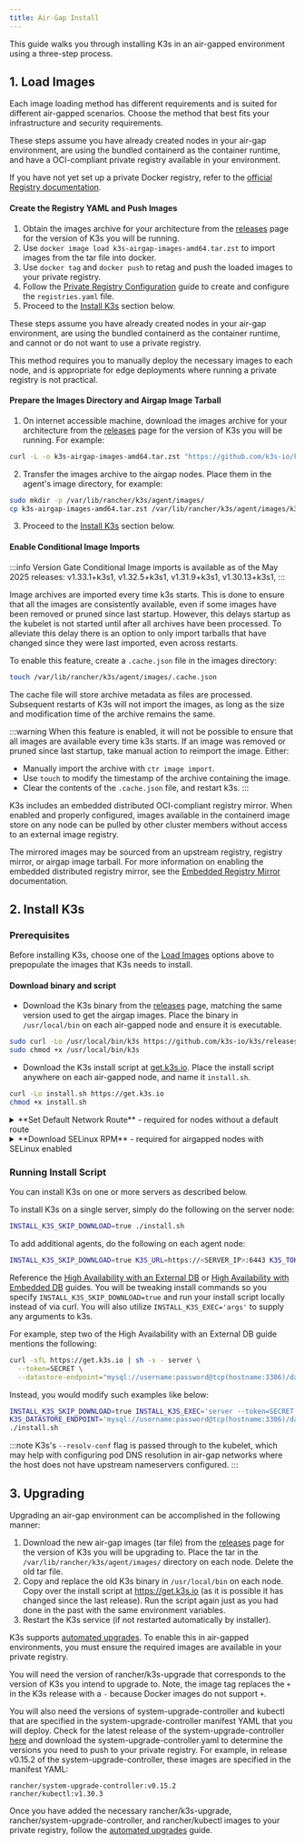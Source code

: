 ```yaml
---
title: Air-Gap Install
---
```


This guide walks you through installing K3s in an air-gapped environment using a three-step process.

## 1. Load Images

Each image loading method has different requirements and is suited for different air-gapped scenarios. Choose the method that best fits your infrastructure and security requirements.

<Tabs queryString="airgap-load-images">
<TabItem value="Private Registry Method">

These steps assume you have already created nodes in your air-gap environment,
are using the bundled containerd as the container runtime,
and have a OCI-compliant private registry available in your environment.

If you have not yet set up a private Docker registry, refer to the [official Registry documentation](https://distribution.github.io/distribution/about/deploying/#run-an-externally-accessible-registry).

#### Create the Registry YAML and Push Images

1. Obtain the images archive for your architecture from the [releases](https://github.com/k3s-io/k3s/releases) page for the version of K3s you will be running.
2. Use `docker image load k3s-airgap-images-amd64.tar.zst` to import images from the tar file into docker.
3. Use `docker tag` and `docker push` to retag and push the loaded images to your private registry.
4. Follow the [Private Registry Configuration](private-registry.md) guide to create and configure the `registries.yaml` file.
5. Proceed to the [Install K3s](#2-install-k3s) section below.

</TabItem>
<TabItem value="Manually Deploy Images">

These steps assume you have already created nodes in your air-gap environment,
are using the bundled containerd as the container runtime,
and cannot or do not want to use a private registry.

This method requires you to manually deploy the necessary images to each node, and is appropriate for edge deployments where running a private registry is not practical.

#### Prepare the Images Directory and Airgap Image Tarball

1. On internet accessible machine, download the images archive for your architecture from the [releases](https://github.com/k3s-io/k3s/releases) page for the version of K3s you will be running. For example:
  ```bash
  curl -L -o k3s-airgap-images-amd64.tar.zst "https://github.com/k3s-io/k3s/releases/download/v1.33.1%2Bk3s1/k3s-airgap-images-amd64.tar.zst"
  ```
2. Transfer the images archive to the airgap nodes. Place them in the agent's image directory, for example:
  ```bash
  sudo mkdir -p /var/lib/rancher/k3s/agent/images/
  cp k3s-airgap-images-amd64.tar.zst /var/lib/rancher/k3s/agent/images/k3s-airgap-images-amd64.tar.zst
  ```
3. Proceed to the [Install K3s](#2-install-k3s) section below.

#### Enable Conditional Image Imports

:::info Version Gate
Conditional Image imports is available as of the May 2025 releases:
v1.33.1+k3s1, v1.32.5+k3s1, v1.31.9+k3s1, v1.30.13+k3s1,
:::

Image archives are imported every time k3s starts. This is done to ensure that all the images are consistently available, even if some images have been removed or pruned since last startup. However, this delays startup as the kubelet is not started until after all archives have been processed. To alleviate this delay there is an option to only import tarballs that have changed since they were last imported, even across restarts.

To enable this feature, create a `.cache.json` file in the images directory:
```bash
touch /var/lib/rancher/k3s/agent/images/.cache.json
```
The cache file will store archive metadata as files are processed. Subsequent restarts of K3s will not import the images, as long as the size and modification time of the archive remains the same.

:::warning
When this feature is enabled, it will not be possible to ensure that all images are available every time k3s starts. If an image was removed or pruned since last startup, take manual action to reimport the image. Either:
* Manually import the archive with `ctr image import`.
* Use `touch` to modify the timestamp of the archive containing the image.
* Clear the contents of the `.cache.json` file, and restart k3s.
:::


</TabItem>
<TabItem value="Embedded Registry Mirror">

K3s includes an embedded distributed OCI-compliant registry mirror.
When enabled and properly configured, images available in the containerd image store on any node
can be pulled by other cluster members without access to an external image registry.

The mirrored images may be sourced from an upstream registry, registry mirror, or airgap image tarball.
For more information on enabling the embedded distributed registry mirror, see the [Embedded Registry Mirror](./registry-mirror.md) documentation.

</TabItem>
</Tabs>

## 2. Install K3s

### Prerequisites

Before installing K3s, choose one of the [Load Images](#1-load-images) options above to prepopulate the images that K3s needs to install.

#### Download binary and script
- Download the K3s binary from the [releases](https://github.com/k3s-io/k3s/releases) page, matching the same version used to get the airgap images. Place the binary in `/usr/local/bin` on each air-gapped node and ensure it is executable.
```bash
sudo curl -Lo /usr/local/bin/k3s https://github.com/k3s-io/k3s/releases/download/v1.33.3%2Bk3s1/k3s
sudo chmod +x /usr/local/bin/k3s
```

- Download the K3s install script at [get.k3s.io](https://get.k3s.io). Place the install script anywhere on each air-gapped node, and name it `install.sh`.
```bash
curl -Lo install.sh https://get.k3s.io
chmod +x install.sh
```


<details>
<summary>**Set Default Network Route** - required for nodes without a default route</summary>

If your nodes do not have an interface with a default route, a default route must be configured; even a black-hole route via a dummy interface will suffice. K3s requires a default route in order to auto-detect the node's primary IP, and for kube-proxy ClusterIP routing to function properly. To add a dummy route, do the following:
```bash
ip link add dummy0 type dummy
ip link set dummy0 up
ip addr add 203.0.113.254/31 dev dummy0
ip route add default via 203.0.113.255 dev dummy0 metric 1000
```
</details>

<details>
<summary>**Download SELinux RPM** - required for airgapped nodes with SELinux enabled</summary>

If running on an air-gapped node with SELinux enabled, you must manually install the k3s-selinux RPM before installing K3s. This RPM includes the necessary SELinux policies for K3s to run properly. The latest version of the RPM can be found [here](https://github.com/k3s-io/k3s-selinux/releases/latest). For example, on CentOS 8:

```bash
# On internet accessible machine:
curl -LO https://github.com/k3s-io/k3s-selinux/releases/download/v1.6.stable.1/k3s-selinux-1.6-1.el8.noarch.rpm

# Transfer RPM to air-gapped machine
sudo yum install ./k3s-selinux-1.6-1.el8.noarch.rpm
```
The k3s-selinux RPM installation requires the following dependencies to be available in the OS:  
    * container-selinux
    * policycoreutils
    * selinux-policy

See the [SELinux](../advanced.md#selinux-support) section for more information.

</details>


### Running Install Script

You can install K3s on one or more servers as described below.

<Tabs queryString="airgap-install">
<TabItem value="Single Server Configuration" default>

To install K3s on a single server, simply do the following on the server node:

```bash
INSTALL_K3S_SKIP_DOWNLOAD=true ./install.sh
```

To add additional agents, do the following on each agent node: 

```bash
INSTALL_K3S_SKIP_DOWNLOAD=true K3S_URL=https://<SERVER_IP>:6443 K3S_TOKEN=<YOUR_TOKEN> ./install.sh
```

</TabItem>
<TabItem value="High Availability Configuration" default>

Reference the [High Availability with an External DB](../datastore/ha.md) or [High Availability with Embedded DB](../datastore/ha-embedded.md) guides. You will be tweaking install commands so you specify `INSTALL_K3S_SKIP_DOWNLOAD=true` and run your install script locally instead of via curl. You will also utilize `INSTALL_K3S_EXEC='args'` to supply any arguments to k3s.

For example, step two of the High Availability with an External DB guide mentions the following:

```bash
curl -sfL https://get.k3s.io | sh -s - server \
  --token=SECRET \
  --datastore-endpoint="mysql://username:password@tcp(hostname:3306)/database-name"
```

Instead, you would modify such examples like below:

```bash
INSTALL_K3S_SKIP_DOWNLOAD=true INSTALL_K3S_EXEC='server --token=SECRET' \
K3S_DATASTORE_ENDPOINT='mysql://username:password@tcp(hostname:3306)/database-name' \
./install.sh
```

</TabItem>
</Tabs>

:::note
K3s's `--resolv-conf` flag is passed through to the kubelet, which may help with configuring pod DNS resolution in air-gap networks where the host does not have upstream nameservers configured.
:::

## 3. Upgrading

<Tabs queryString="airgap-upgrade">
<TabItem value="Manual Upgrade">

Upgrading an air-gap environment can be accomplished in the following manner:

1. Download the new air-gap images (tar file) from the [releases](https://github.com/k3s-io/k3s/releases) page for the version of K3s you will be upgrading to. Place the tar in the `/var/lib/rancher/k3s/agent/images/` directory on each
node. Delete the old tar file.
2. Copy and replace the old K3s binary in `/usr/local/bin` on each node. Copy over the install script at https://get.k3s.io (as it is possible it has changed since the last release). Run the script again just as you had done in the past
with the same environment variables.
3. Restart the K3s service (if not restarted automatically by installer).

</TabItem>
<TabItem value="Automated Upgrade">

K3s supports [automated upgrades](../upgrades/automated.md). To enable this in air-gapped environments, you must ensure the required images are available in your private registry.

You will need the version of rancher/k3s-upgrade that corresponds to the version of K3s you intend to upgrade to. Note, the image tag replaces the `+` in the K3s release with a `-` because Docker images do not support `+`.

You will also need the versions of system-upgrade-controller and kubectl that are specified in the system-upgrade-controller manifest YAML that you will deploy. Check for the latest release of the system-upgrade-controller [here](https://github.com/rancher/system-upgrade-controller/releases/latest) and download the system-upgrade-controller.yaml to determine the versions you need to push to your private registry. For example, in release v0.15.2 of the system-upgrade-controller, these images are specified in the manifest YAML:

```
rancher/system-upgrade-controller:v0.15.2
rancher/kubectl:v1.30.3
```

Once you have added the necessary rancher/k3s-upgrade, rancher/system-upgrade-controller, and rancher/kubectl images to your private registry, follow the [automated upgrades](../upgrades/automated.md) guide.

</TabItem>
</Tabs>
